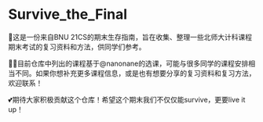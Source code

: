 # Survive_the_Final

🦾这是一份来自BNU 21CS的期末生存指南，旨在收集、整理一些北师大计科课程期末考试的复习资料和方法，供同学们参考。

💁‍♀️目前仓库中列出的课程基于@nanonane的选课，可能与很多同学的课程安排相当不同。如果你想补充更多课程信息，或是也有想要分享的复习资料和复习方法，欢迎联系！

💕期待大家积极贡献这个仓库！希望这个期末我们不仅仅能survive，更要live it up！

